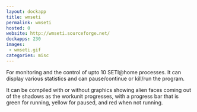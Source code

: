 ```yaml
---
layout: dockapp
title: wmseti
permalink: wmseti
hosted: 0
website: http://wmseti.sourceforge.net/
dockapps: 230
images:
 - wmseti.gif
categories: misc
---
```

For monitoring and the control of upto 10 SETI@home processes. It can display
various statistics and can pause/continue or kill/run the program.

It can be compiled with or without graphics showing alien faces coming out of
the shadows as the workunit progresses, with a progress bar that is green for
running, yellow for paused, and red when not running.
